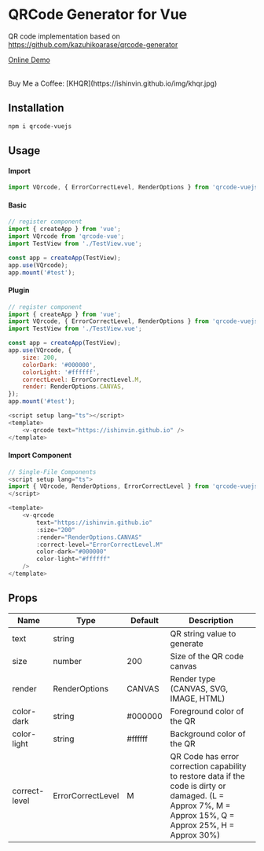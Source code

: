 # QRCode Generator for Vue

QR code implementation based on https://github.com/kazuhikoarase/qrcode-generator
<br>

[Online Demo](https://ishinvin.github.io/qrcode-vue/)

<br>
Buy Me a Coffee: [KHQR](https://ishinvin.github.io/img/khqr.jpg)

## Installation

```sh
npm i qrcode-vuejs
```

## Usage

#### Import
```js
import VQrcode, { ErrorCorrectLevel, RenderOptions } from 'qrcode-vuejs';
```
#### Basic
```js
// register component
import { createApp } from 'vue';
import VQrcode from 'qrcode-vue';
import TestView from './TestView.vue';

const app = createApp(TestView);
app.use(VQrcode);
app.mount('#test');
```

#### Plugin
```js
// register component
import { createApp } from 'vue';
import VQrcode, { ErrorCorrectLevel, RenderOptions } from 'qrcode-vuejs';
import TestView from './TestView.vue';

const app = createApp(TestView);
app.use(VQrcode, {
    size: 200,
    colorDark: '#000000',
    colorLight: '#ffffff',
    correctLevel: ErrorCorrectLevel.M,
    render: RenderOptions.CANVAS,
});
app.mount('#test');


```

```js
<script setup lang="ts"></script>
<template>
    <v-qrcode text="https://ishinvin.github.io" />
</template>
```

#### Import Component
```js
// Single-File Components
<script setup lang="ts">
import { VQrcode, RenderOptions, ErrorCorrectLevel } from 'qrcode-vuejs';
</script>

<template>
    <v-qrcode
        text="https://ishinvin.github.io"
        :size="200"
        :render="RenderOptions.CANVAS"
        :correct-level="ErrorCorrectLevel.M"
        color-dark="#000000"
        color-light="#ffffff"
    />
</template>
```

## Props
| Name          | Type              | Default  | Description                            |
| ------------- | ----------------- | -------- | -------------------------------------- |
| text          | string            |          | QR string value to generate            |
| size          | number            | 200      | Size of the QR code canvas             |
| render        | RenderOptions     | CANVAS   | Render type (CANVAS, SVG, IMAGE, HTML) |
| color-dark    | string            | #000000  | Foreground color of the QR             |
| color-light   | string            | #ffffff  | Background color of the QR             |
| correct-level | ErrorCorrectLevel | M        | QR Code has error correction capability to restore data if the code is dirty or damaged. (L = Approx 7%, M = Approx 15%, Q = Approx 25%, H = Approx 30%) |

